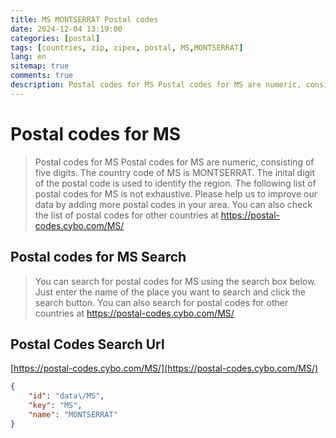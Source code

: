 ```yaml
---
title: MS MONTSERRAT Postal codes 
date: 2024-12-04 13:19:00
categories: [postal]
tags: [countries, zip, zipex, postal, MS,MONTSERRAT]
lang: en
sitemap: true
comments: true
description: Postal codes for MS Postal codes for MS are numeric, consisting of five digits. The country code of MS is MONTSERRAT. The inital digit of the postal code is used to identify the region. The following list of postal codes for MS is not exhaustive. Please help us to improve our data by adding more postal codes in your area. You can also check the list of postal codes for other countries at https://postal-codes.cybo.com/MS/
---
```


# Postal codes for MS
> Postal codes for MS Postal codes for MS are numeric, consisting of five digits. The country code of MS is MONTSERRAT. The inital digit of the postal code is used to identify the region. The following list of postal codes for MS is not exhaustive. Please help us to improve our data by adding more postal codes in your area. You can also check the list of postal codes for other countries at https://postal-codes.cybo.com/MS/

## Postal codes for MS Search 
> You can search for postal codes for MS using the search box below. Just enter the name of the place you want to search and click the search button. You can also search for postal codes for other countries at https://postal-codes.cybo.com/MS/

## Postal Codes Search Url

[https://postal-codes.cybo.com/MS/](https://postal-codes.cybo.com/MS/)
```json
{
    "id": "data\/MS",
    "key": "MS",
    "name": "MONTSERRAT"
}
```
